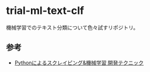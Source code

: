 # trial-ml-text-clf
機械学習でのテキスト分類について色々試すリポジトリ。

## 参考
- [Pythonによるスクレイピング&機械学習 開発テクニック](http://amzn.to/2sIZFZq)
